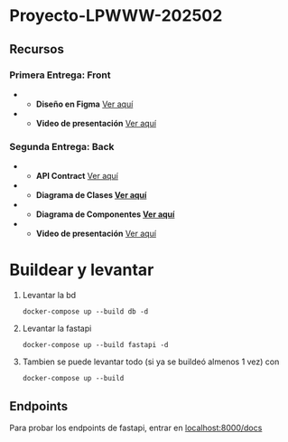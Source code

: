 # Proyecto-LPWWW-202502  

## Recursos 
### Primera Entrega: Front
- - **Diseño en Figma** [Ver aquí](https://www.figma.com/design/1jW0bbqzEnghEEiTB3Hj3I/P%C3%A1gina-Web-Fukusuke?node-id=0-1&t=F5y3Ws43I2ALGzC3-1)  
- - **Video de presentación** [Ver aquí](https://youtu.be/Q1LeVbsQqNY)
### Segunda Entrega: Back
- - **API Contract** [Ver aquí](https://github.com/Neichoo/Proyecto-LPWWW-202502/wiki/Api-Contract)
- - **Diagrama de Clases [Ver aquí](https://github.com/Neichoo/Proyecto-LPWWW-202502/wiki/Diagrama-de-Clases)**
- - **Diagrama de Componentes [Ver aquí](https://github.com/Neichoo/Proyecto-LPWWW-202502/wiki/Diagrama-de-Componentes)**
- - **Video de presentación** [Ver aquí](https://youtu.be/kBMc-OtHQiI)


# Buildear y levantar

1. Levantar la bd

    ```
    docker-compose up --build db -d
    ```
2. Levantar la fastapi

    ```
    docker-compose up --build fastapi -d
    ```

3. Tambien se puede levantar todo (si ya se buildeó almenos 1 vez) con
    ```
    docker-compose up --build
    ```

## Endpoints
Para probar los endpoints de fastapi, entrar en [localhost:8000/docs](http://localhost:8000/docs)
